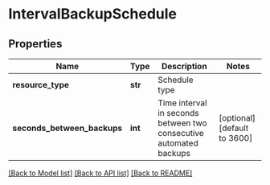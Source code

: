 # IntervalBackupSchedule

## Properties
Name | Type | Description | Notes
------------ | ------------- | ------------- | -------------
**resource_type** | **str** | Schedule type | 
**seconds_between_backups** | **int** | Time interval in seconds between two consecutive automated backups | [optional] [default to 3600]

[[Back to Model list]](../README.md#documentation-for-models) [[Back to API list]](../README.md#documentation-for-api-endpoints) [[Back to README]](../README.md)

